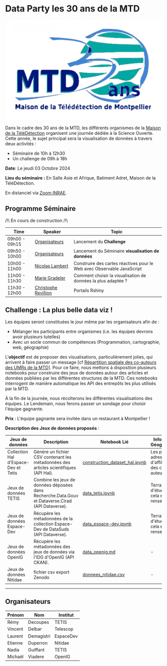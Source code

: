 # Data Party les 30 ans de la MTD

![logo_30ans](readme.files/30ans_mtd.png)

Dans le cadre des 30 ans de la MTD, les différents organismes de la [Maison de la TéléDétection]() organisent une journée dédiée à la Science Ouverte. Cette année, le sujet principal sera la visualisation de données à travers deux activités :

- Séminaire de 10h à 12h30
- Un challenge de 09h à 18h

**Date**: Le jeudi 03 Octobre 2024

**Lieu du séminaire :**
En Salle Asie et Afrique, Batiment Adret, Maison de la TéléDétection.

En distanciel via [Zoom INRAE](https://inrae-fr.zoom.us/j/3650238425?pwd=dEorRHlQNTF2b1Bzb1NsVHdqUmZGdz09&omn=96030529291).


## Programme Séminaire 

/!\ En cours de construction /!\

| Time           | Speaker               | Topic                                        |
| -------------- | --------------------- | -------------------------------------------- |
| 09h00 - 09h15  | [Organisateurs](https://30ans-mtd.github.io/dataparty/about.html)          | Lancement du **Challenge**                                 |                              |
| 09h50 - 10h00  | [Organisateurs](https://30ans-mtd.github.io/dataparty/about.html)          | Lancement du Séminaire **visualisation de données**                                |
| 10h00 - 11h00  | [Nicolas Lambert](https://neocarto.hypotheses.org/nicolas-lambert)        | Construire des cartes réactives pour le Web avec Observable JavaScript                      |
| 11h00 - 11h30  | [Marie Gradeler](https://fr.linkedin.com/in/marie-gradeler)         | Comment choisir la visualisation de données la plus adaptée ?|
| 11h30 - 12h00  | [Christophe Revillion](https://www.researchgate.net/profile/Christophe-Revillion)   | Portails Rshiny                              |



## Challenge : La plus belle data viz !
Les équipes seront constituées le jour même par les organisateurs afin de :

- Mélanger les participants entre organismes (i.e. les équipes devrons avoir plusieurs tutelles)
- Avec un socle commun de compétences (Programmation, cartographie, web, géographie)

L'**objectif** est de proposer des visualisations, particulièrement jolies, qui arrivent à faire passer un message [cf [Répartition spatiale des co-auteurs des UMRs de la MTD](https://30ans-mtd.github.io/dataparty/idees_dataviz.html)].
Pour ce faire, nous mettons à disposition plusieurs notebooks pour construire des jeux de données autour des articles et données publiées par les différentes structures de la MTD. Ces notebooks interrogent de manière automatique les API des entrepôts les plus utilisés par la MTD.

À la fin de la journée, nous récolterons les différentes visualisations des équipes. Le Lendemain, nous ferons passer un sondage pour choisir l'équipe gagnante.

**Prix** : L'équipe gagnante sera invitée dans un restaurant à Montpellier !

**Description des Jeux de données proposés** : 

| Jeux de données                        | Description                                                                                   | Notebook Lié                                         | Information Géographique                            |
| ------------------------------------ | --------------------------------------------------------------------------------------------- | ---------------------------------------------------- | --------------------------------------------------- |
| Collection Hal d'Espace-Dev et Tetis | Génère un fichier CSV contenant les métadonnées des articles scientifiques (API Hal).          | [construction_dataset_hal.ipynb](notebooks/hal_dataset.ipynb) | Les pays des adresses d'affiliation des co-auteurs       |
| Jeux de données TETIS                | Combine les jeux de données déposées dans Recherche.Data.Gouv et Dataverse.Cirad (API Dataverse). | [data_tetis.ipynb](notebooks/data_tetis.ipynb)        | Terrain d'étude quand cela est renseigné |
| Jeux de données Espace-Dev           | Récupère les métadonnées de la collection Espace-Dev de DataSuds (API Dataverse).              | [data_espace-dev.ipynb](notebooks/data_espace-dev.ipynb) | Terrain d'étude quand cela est renseigné    |
| Jeux de données OpenIG               | Récupère les métadonnées des jeux de données via l'IDG d'OpenIG (API CKAN).                   | [data_openig.md](notebooks/data_openig.md)      | -  |
| Jeux de données Nitidae | fichier csv export Zenodo | [donnees_nitidae.csv](https://github.com/30ans-MTD/dataparty/blob/main/readme.files/donnees_nitidae.csv) | -  |





---

## Organisateurs

 | Prénom   | Nom     | Institut      |
|-----------|----------|---------------|
| Rémy      | Decoupes | TETIS         |
| Vincent   | Delbar   | Telescop      |
| Laurent   | Demagistri| EspaceDev    |
| Etienne   | Duperron | Nitidae       |
| Nadia     | Guiffant | TETIS         |
| Michaël   | Viadere  | OpenIG        |